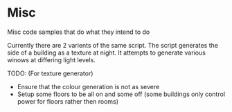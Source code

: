 # Misc
Misc code samples that do what they intend to do

Currently there are 2 varients of the same script.  The script generates the side of a building as a texture at night. It attempts to generate various winows at differing light levels.

TODO: (For texture generator)
* Ensure that the colour generation is not as severe
* Setup some floors to be all on and some off (some buildings only control power for floors rather then rooms)
